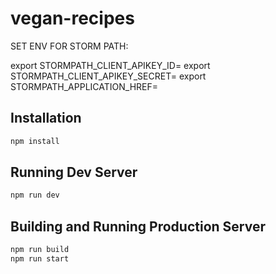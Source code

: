 # vegan-recipes

SET ENV FOR STORM PATH: 

export STORMPATH_CLIENT_APIKEY_ID=
export STORMPATH_CLIENT_APIKEY_SECRET=
export STORMPATH_APPLICATION_HREF=

## Installation

```bash
npm install
```

## Running Dev Server

```bash
npm run dev
```

## Building and Running Production Server

```bash
npm run build
npm run start
